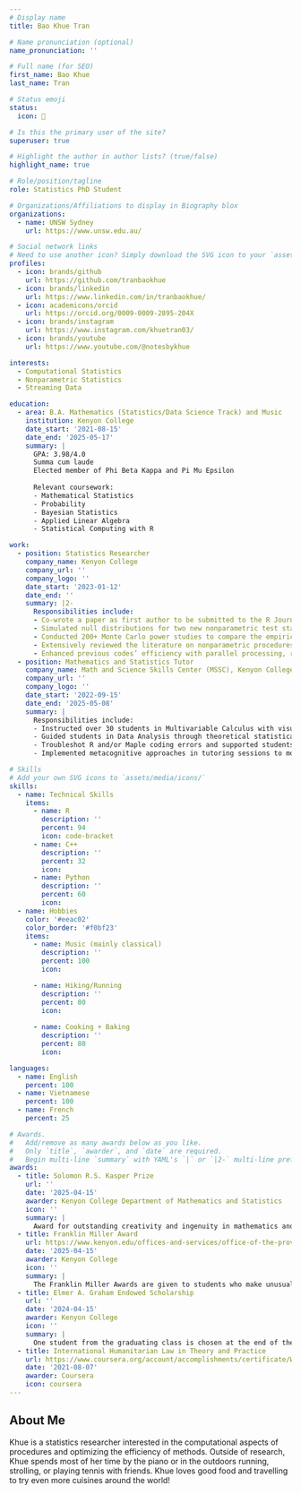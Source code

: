```yaml
---
# Display name
title: Bao Khue Tran

# Name pronunciation (optional)
name_pronunciation: ''

# Full name (for SEO)
first_name: Bao Khue
last_name: Tran

# Status emoji
status:
  icon: 🌱

# Is this the primary user of the site?
superuser: true

# Highlight the author in author lists? (true/false)
highlight_name: true

# Role/position/tagline
role: Statistics PhD Student

# Organizations/Affiliations to display in Biography blox
organizations:
  - name: UNSW Sydney
    url: https://www.unsw.edu.au/

# Social network links
# Need to use another icon? Simply download the SVG icon to your `assets/media/icons/` folder.
profiles:
  - icon: brands/github
    url: https://github.com/tranbaokhue
  - icon: brands/linkedin
    url: https://www.linkedin.com/in/tranbaokhue/
  - icon: academicons/orcid
    url: https://orcid.org/0009-0009-2895-204X
  - icon: brands/instagram
    url: https://www.instagram.com/khuetran03/
  - icon: brands/youtube
    url: https://www.youtube.com/@notesbykhue

interests:
  - Computational Statistics
  - Nonparametric Statistics
  - Streaming Data

education:
  - area: B.A. Mathematics (Statistics/Data Science Track) and Music
    institution: Kenyon College
    date_start: '2021-08-15'
    date_end: '2025-05-17'
    summary: |
      GPA: 3.98/4.0
      Summa cum laude
      Elected member of Phi Beta Kappa and Pi Mu Epsilon
      
      Relevant coursework:
      - Mathematical Statistics
      - Probability
      - Bayesian Statistics
      - Applied Linear Algebra
      - Statistical Computing with R

work:
  - position: Statistics Researcher
    company_name: Kenyon College
    company_url: ''
    company_logo: ''
    date_start: '2023-01-12'
    date_end: ''
    summary: |2-
      Responsibilities include:
      - Co-wrote a paper as first author to be submitted to the R Journal (Q2)
      - Simulated null distributions for two new nonparametric test statistics in 150 different balanced observations settings
      - Conducted 200+ Monte Carlo power studies to compare the empirical powers of proposed tests with existing procedures
      - Extensively reviewed the literature on nonparametric procedures in two-way factorial design
      - Enhanced previous codes’ efficiency with parallel processing, reducing the simulation runtime by up to seven-fold
  - position: Mathematics and Statistics Tutor
    company_name: Math and Science Skills Center (MSSC), Kenyon College
    company_url: ''
    company_logo: ''
    date_start: '2022-09-15'
    date_end: '2025-05-08'
    summary: |
      Responsibilities include:
      - Instructed over 30 students in Multivariable Calculus with visualizing surfaces, differentiation, optimization, and integration
      - Guided students in Data Analysis through theoretical statistical models, brainstorming analysis project, visualizing data
      - Troubleshot R and/or Maple coding errors and supported students on various projects, ie. regression, optimization, etc.
      - Implemented metacognitive approaches in tutoring sessions to motivate critical thinking, problem solving, and boost self-efficacy

# Skills
# Add your own SVG icons to `assets/media/icons/`
skills:
  - name: Technical Skills
    items:
      - name: R
        description: ''
        percent: 94
        icon: code-bracket
      - name: C++
        description: ''
        percent: 32
        icon: 
      - name: Python
        description: ''
        percent: 60
        icon: 
  - name: Hobbies
    color: '#eeac02'
    color_border: '#f0bf23'
    items:
      - name: Music (mainly classical)
        description: ''
        percent: 100
        icon: 

      - name: Hiking/Running
        description: ''
        percent: 80
        icon: 
      
      - name: Cooking + Baking
        description: ''
        percent: 80
        icon: 

languages:
  - name: English
    percent: 100
  - name: Vietnamese
    percent: 100
  - name: French
    percent: 25

# Awards.
#   Add/remove as many awards below as you like.
#   Only `title`, `awarder`, and `date` are required.
#   Begin multi-line `summary` with YAML's `|` or `|2-` multi-line prefix and indent 2 spaces below.
awards:
  - title: Solomon R.S. Kasper Prize
    url: ''
    date: '2025-04-15'
    awarder: Kenyon College Department of Mathematics and Statistics
    icon: ''
    summary: |
      Award for outstanding creativity and ingenuity in mathematics and computer science.
  - title: Franklin Miller Award
    url: https://www.kenyon.edu/offices-and-services/office-of-the-provost/recognition/franklin-miller-awards/
    date: '2025-04-15'
    awarder: Kenyon College
    icon: ''
    summary: |
      The Franklin Miller Awards are given to students who make unusual or significant contributions to the academic environment of the College. The awards are named for Franklin Miller Jr., a long-time member of the faculty and a distinguished physicist, teacher and textbook author.
  - title: Elmer A. Graham Endowed Scholarship
    url: ''
    date: '2024-04-15'
    awarder: Kenyon College
    icon: ''
    summary: |
      One student from the graduating class is chosen at the end of their junior year to win this senior year's full-tuition  scholarship by the Board of Trustees. 
  - title: International Humanitarian Law in Theory and Practice
    url: https://www.coursera.org/account/accomplishments/certificate/WUY5M82JK8ZK
    date: '2021-08-07'
    awarder: Coursera
    icon: coursera
---
```


## About Me

Khue is a statistics researcher interested in the computational aspects of procedures and optimizing the efficiency of methods. Outside of research, Khue spends most of her time by the piano or in the outdoors running, strolling, or playing tennis with friends. Khue loves good food and travelling to try even more cuisines around the world!

